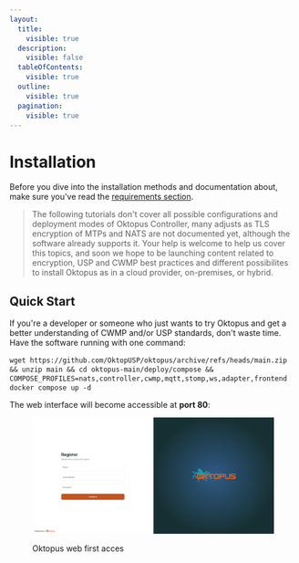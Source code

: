 ```yaml
---
layout:
  title:
    visible: true
  description:
    visible: false
  tableOfContents:
    visible: true
  outline:
    visible: true
  pagination:
    visible: true
---
```


# Installation

Before you dive into the installation methods and documentation about, make sure you've read the [requirements section](../requirements/).

> The following tutorials don't cover all possible configurations and deployment modes of Oktopus Controller, many adjusts as TLS encryption of MTPs and NATS are not documented yet, although the software already supports it. Your help is welcome to help us cover this topics, and soon we hope to be launching content related to encryption, USP and CWMP best practices and different possibilites to install Oktopus as in a cloud provider, on-premises, or hybrid.

## Quick Start

If you're a developer or someone who just wants to try Oktopus and get a better understanding of CWMP and/or USP standards, don't waste time. Have the software running with one command:

```
wget https://github.com/OktopUSP/oktopus/archive/refs/heads/main.zip && unzip main && cd oktopus-main/deploy/compose && COMPOSE_PROFILES=nats,controller,cwmp,mqtt,stomp,ws,adapter,frontend docker compose up -d
```

The web interface will become accessible at **port 80**:

<figure><img src="../../.gitbook/assets/image (1) (1) (1) (1) (1) (1).png" alt=""><figcaption><p>Oktopus web first acces</p></figcaption></figure>

